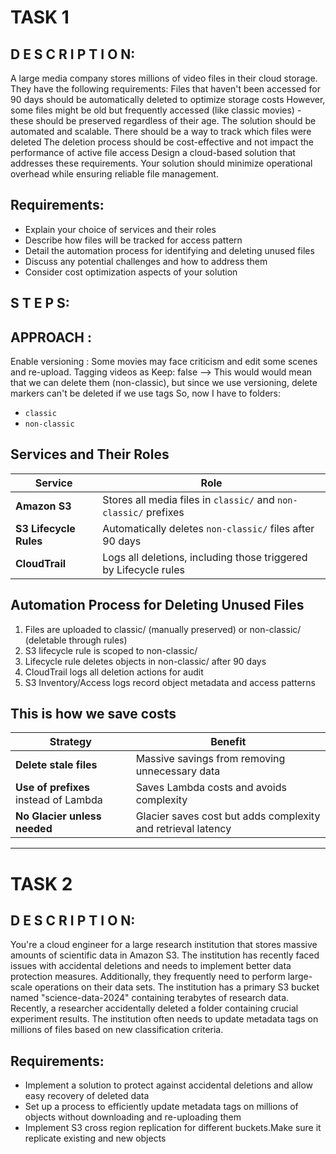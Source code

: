 # TASK 1
## D E S C R I P T I O N:
A large media company stores millions of video files in their cloud storage. They have the following requirements:
Files that haven't been accessed for 90 days should be automatically deleted to optimize storage costs
However, some files might be old but frequently accessed (like classic movies) - these should be preserved regardless of their age.
The solution should be automated and scalable.
There should be a way to track which files were deleted
The deletion process should be cost-effective and not impact the performance of active file access
Design a cloud-based solution that addresses these requirements. Your solution should minimize operational overhead while ensuring reliable file management.
## **Requirements:**
  - Explain your choice of services and their roles
  - Describe how files will be tracked for access pattern
  - Detail the automation process for identifying and deleting unused files
  - Discuss any potential challenges and how to address them
  - Consider cost optimization aspects of your solution

## S T E P S:

## APPROACH : 
  Enable versioning : Some movies may face criticism and edit some scenes and re-upload.
  Tagging videos as Keep: false --> This would would mean that we can delete them (non-classic), but since we use versioning, delete markers can't be deleted if we use tags
  So, now I have to folders:
  - `classic`
  - `non-classic`

## Services and Their Roles
| Service                            | Role                                                             |
| ---------------------------------- | ---------------------------------------------------------------- |
| **Amazon S3**                      | Stores all media files in `classic/` and `non-classic/` prefixes |
| **S3 Lifecycle Rules**             | Automatically deletes `non-classic/` files after 90 days         |
| **CloudTrail**                     | Logs all deletions, including those triggered by Lifecycle rules |


## **Automation Process for Deleting Unused Files**
1.	Files are uploaded to classic/ (manually preserved) or non-classic/ (deletable through rules)
2.	S3 lifecycle rule is scoped to non-classic/
3.	Lifecycle rule deletes objects in non-classic/ after 90 days
4.	CloudTrail logs all deletion actions for audit
5.	S3 Inventory/Access logs record object metadata and access patterns


## **This is how we save costs**
| Strategy                              | Benefit                                                      |
| ------------------------------------- | ------------------------------------------------------------ |
| **Delete stale files**                | Massive savings from removing unnecessary data               |
| **Use of prefixes** instead of Lambda | Saves Lambda costs and avoids complexity                     |
| **No Glacier unless needed**          | Glacier saves cost but adds complexity and retrieval latency |

  
<hr />  

# TASK 2
## D E S C R I P T I O N:
You're a cloud engineer for a large research institution that stores massive amounts of scientific data in Amazon S3. The institution has recently faced issues with accidental deletions and needs to implement better data protection measures. Additionally, they frequently need to perform large-scale operations on their data sets.
The institution has a primary S3 bucket named "science-data-2024" containing terabytes of research data.
﻿﻿﻿Recently, a researcher accidentally deleted a folder containing crucial experiment results.
﻿﻿﻿The institution often needs to update metadata tags on millions of files based on new classification criteria.
## **Requirements:**
  - Implement a solution to protect against accidental deletions and allow easy recovery of deleted data
  - Set up a process to efficiently update metadata tags on millions of objects without downloading and re-uploading them
  - Implement S3 cross region replication for different buckets.Make sure it replicate existing and new objects
